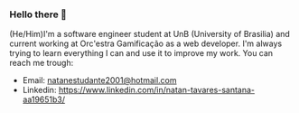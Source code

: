 ### Hello there 👋

<!--
**Neitan2001/Neitan2001** is a ✨ _special_ ✨ repository because its `README.md` (this file) appears on your GitHub profile.

Here are some ideas to get you started:

- 🔭 I’m currently working on ...
- 🌱 I’m currently learning ...
- 👯 I’m looking to collaborate on ...
- 🤔 I’m looking for help with ...
- 💬 Ask me about ...
- 📫 How to reach me: ...
- 😄 Pronouns: ...
- ⚡ Fun fact: ...
-->
(He/Him)I'm a software engineer student at UnB (University of Brasilia) and current working at Orc'estra Gamificação as a web developer. I'm always trying to learn everything I can and use it to improve my work. You can reach me trough:
- Email: natanestudante2001@hotmail.com
- Linkedin: https://www.linkedin.com/in/natan-tavares-santana-aa19651b3/
